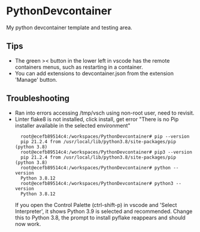 # PythonDevcontainer
My python devcontainer template and testing area.

## Tips
- The green >< button in the lower left in vscode has the remote containers menus, such as restarting in a container.
- You can add extensions to devcontainer.json from the extension 'Manage' button.

## Troubleshooting
- Ran into errors accessing /tmp/vsch using non-root user, need to revisit.
- Linter flake8 is not installed, click install, get error "There is no Pip installer available in the selected environment"
  ```
    root@ecefb89514c4:/workspaces/PythonDevcontainer# pip --version
    pip 21.2.4 from /usr/local/lib/python3.8/site-packages/pip (python 3.8)
    root@ecefb89514c4:/workspaces/PythonDevcontainer# pip3 --version
    pip 21.2.4 from /usr/local/lib/python3.8/site-packages/pip (python 3.8)
    root@ecefb89514c4:/workspaces/PythonDevcontainer# python --version
    Python 3.8.12
    root@ecefb89514c4:/workspaces/PythonDevcontainer# python3 --version
    Python 3.8.12
  ```
  If you open the Control Palette (ctrl-shift-p) in vscode and 'Select Interpreter', it shows Python 3.9 is selected and recommended.  Change this to Python 3.8, the prompt to install pyflake reappears and should now work.